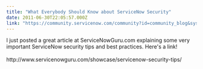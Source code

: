 ```yaml
---
title: "What Everybody Should Know about ServiceNow Security"
date: 2011-06-30T22:05:57.000Z
link: "https://community.servicenow.com/community?id=community_blog&sys_id=5eac6625dbd0dbc01dcaf3231f961918"
---
```

<p>I just posted a great article at ServiceNowGuru.com explaining some very important ServiceNow security tips and best practices. Here's a link!<br /><br />http://www.servicenowguru.com/showcase/servicenow-security-tips/</p>
